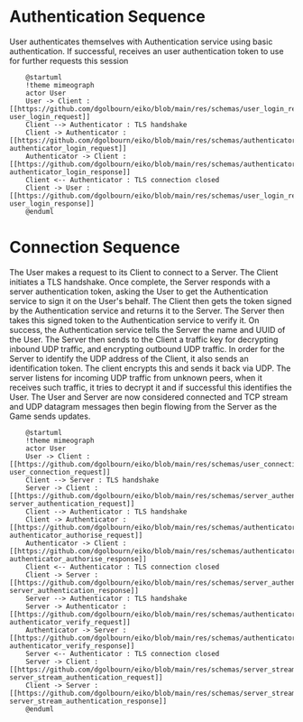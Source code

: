 # Authentication Sequence

User authenticates themselves with Authentication service using basic authentication. If successful, receives an user authentication token to use for further requests this session

```{plantuml}
    @startuml
    !theme mimeograph
    actor User
    User -> Client : [[https://github.com/dgolbourn/eiko/blob/main/res/schemas/user_login_request.json user_login_request]]
    Client --> Authenticator : TLS handshake
    Client -> Authenticator : [[https://github.com/dgolbourn/eiko/blob/main/res/schemas/authenticator_login_request.json authenticator_login_request]]
    Authenticator -> Client : [[https://github.com/dgolbourn/eiko/blob/main/res/schemas/authenticator_login_response.json authenticator_login_response]]
    Client <-- Authenticator : TLS connection closed
    Client -> User : [[https://github.com/dgolbourn/eiko/blob/main/res/schemas/user_login_response.json user_login_response]]
    @enduml
```

# Connection Sequence

The User makes a request to its Client to connect to a Server. The Client initiates a TLS handshake. Once complete, the Server responds with a server authentication token, asking the User to get the Authentication service to sign it on the User's behalf. The Client then gets the token signed by the Authentication service and returns it to the Server. The Server then takes this signed token to the Authentication service to verify it. On success, the Authentication service tells the Server the name and UUID of the User. The Server then sends to the Client a traffic key for decrypting inbound UDP traffic, and encrypting outbound UDP traffic. In order for the Server to identify the UDP address of the Client, it also sends an identification token. The client encrypts this and sends it back via UDP. The server listens for incoming UDP traffic from unknown peers, when it receives such traffic, it tries to decrypt it and if successful this identifies the User. The User and Server are now considered connected and TCP stream and UDP datagram messages then begin flowing from the Server as the Game sends updates.

```{plantuml}
    @startuml
    !theme mimeograph
    actor User
    User -> Client : [[https://github.com/dgolbourn/eiko/blob/main/res/schemas/user_connection_request.json user_connection_request]]
    Client --> Server : TLS handshake
    Server -> Client : [[https://github.com/dgolbourn/eiko/blob/main/res/schemas/server_authentication_request.json server_authentication_request]]
    Client --> Authenticator : TLS handshake
    Client -> Authenticator : [[https://github.com/dgolbourn/eiko/blob/main/res/schemas/authenticator_authorise_request.json authenticator_authorise_request]]
    Authenticator -> Client : [[https://github.com/dgolbourn/eiko/blob/main/res/schemas/authenticator_authorise_response.json authenticator_authorise_response]]
    Client <-- Authenticator : TLS connection closed
    Client -> Server : [[https://github.com/dgolbourn/eiko/blob/main/res/schemas/server_authentication_response.json server_authentication_response]]
    Server --> Authenticator : TLS handshake
    Server -> Authenticator : [[https://github.com/dgolbourn/eiko/blob/main/res/schemas/authenticator_verify_request.json authenticator_verify_request]]
    Authenticator -> Server : [[https://github.com/dgolbourn/eiko/blob/main/res/schemas/authenticator_verify_response.json authenticator_verify_response]]
    Server <-- Authenticator : TLS connection closed
    Server -> Client : [[https://github.com/dgolbourn/eiko/blob/main/res/schemas/server_stream_authentication_request.json server_stream_authentication_request]]
    Client -> Server : [[https://github.com/dgolbourn/eiko/blob/main/res/schemas/server_stream_authentication_response.json server_stream_authentication_response]]
    @enduml
```
